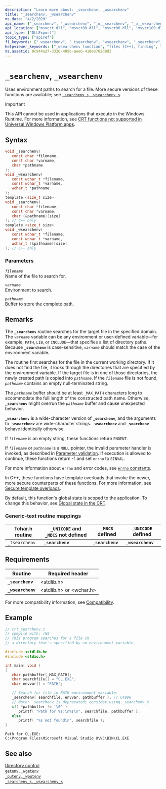 ```yaml
---
description: "Learn more about: _searchenv, _wsearchenv"
title: "_searchenv, _wsearchenv"
ms.date: "4/2/2020"
api_name: ["_searchenv", "_wsearchenv", "_o__searchenv", "_o__wsearchenv"]
api_location: ["msvcrt.dll", "msvcr80.dll", "msvcr90.dll", "msvcr100.dll", "msvcr100_clr0400.dll", "msvcr110.dll", "msvcr110_clr0400.dll", "msvcr120.dll", "msvcr120_clr0400.dll", "ucrtbase.dll", "api-ms-win-crt-environment-l1-1-0.dll", "api-ms-win-crt-private-l1-1-0.dll"]
api_type: ["DLLExport"]
topic_type: ["apiref"]
f1_keywords: ["_wsearchenv", "_tsearchenv", "wsearchenv", "_searchenv", "searchenv"]
helpviewer_keywords: ["_wsearchenv function", "files [C++], finding", "_searchenv function", "tsearchenv function", "environment paths, searching for files", "_tsearchenv function", "wsearchenv function", "searchenv function", "environment paths"]
ms.assetid: 9c944a27-d326-409b-aee6-410e8762d9d3
---
```

# `_searchenv`, `_wsearchenv`

Uses environment paths to search for a file. More secure versions of these functions are available; see [`_searchenv_s`, `_wsearchenv_s`](searchenv-s-wsearchenv-s.md).

> [!IMPORTANT]
> This API cannot be used in applications that execute in the Windows Runtime. For more information, see [CRT functions not supported in Universal Windows Platform apps](../../cppcx/crt-functions-not-supported-in-universal-windows-platform-apps.md).

## Syntax

```C
void _searchenv(
   const char *filename,
   const char *varname,
   char *pathname
);
void _wsearchenv(
   const wchar_t *filename,
   const wchar_t *varname,
   wchar_t *pathname
);
template <size_t size>
void _searchenv(
   const char *filename,
   const char *varname,
   char (&pathname)[size]
); // C++ only
template <size_t size>
void _wsearchenv(
   const wchar_t *filename,
   const wchar_t *varname,
   wchar_t (&pathname)[size]
); // C++ only
```

### Parameters

*`filename`*\
Name of the file to search for.

*`varname`*\
Environment to search.

*`pathname`*\
Buffer to store the complete path.

## Remarks

The **`_searchenv`** routine searches for the target file in the specified domain. The *`varname`* variable can be any environment or user-defined variable—for example, `PATH`, `LIB`, or `INCLUDE`—that specifies a list of directory paths. Because **`_searchenv`** is case-sensitive, *`varname`* should match the case of the environment variable.

The routine first searches for the file in the current working directory. If it does not find the file, it looks through the directories that are specified by the environment variable. If the target file is in one of those directories, the newly created path is copied into *`pathname`*. If the *`filename`* file is not found, *`pathname`* contains an empty null-terminated string.

The *`pathname`* buffer should be at least `_MAX_PATH` characters long to accommodate the full length of the constructed path name. Otherwise, **`_searchenv`** might overrun the *`pathname`* buffer and cause unexpected behavior.

**`_wsearchenv`** is a wide-character version of **`_searchenv`**, and the arguments to **`_wsearchenv`** are wide-character strings. **`_wsearchenv`** and **`_searchenv`** behave identically otherwise.

If *`filename`* is an empty string, these functions return `ENOENT`.

If *`filename`* or *`pathname`* is a `NULL` pointer, the invalid parameter handler is invoked, as described in [Parameter validation](../parameter-validation.md). If execution is allowed to continue, these functions return -1 and set `errno` to `EINVAL`.

For more information about `errno` and error codes, see [`errno` constants](../errno-constants.md).

In C++, these functions have template overloads that invoke the newer, more secure counterparts of these functions. For more information, see [Secure template overloads](../secure-template-overloads.md).

By default, this function's global state is scoped to the application. To change this behavior, see [Global state in the CRT](../global-state.md).

### Generic-text routine mappings

|Tchar.h routine|`_UNICODE` and `_MBCS` not defined|`_MBCS` defined|`_UNICODE` defined|
|---------------------|--------------------------------------|--------------------|-----------------------|
|`_tsearchenv`|**`_searchenv`**|**`_searchenv`**|**`_wsearchenv`**|

## Requirements

|Routine|Required header|
|-------------|---------------------|
|**`_searchenv`**|\<stdlib.h>|
|**`_wsearchenv`**|\<stdlib.h> or \<wchar.h>|

For more compatibility information, see [Compatibility](../compatibility.md).

## Example

```C
// crt_searchenv.c
// compile with: /W3
// This program searches for a file in
// a directory that's specified by an environment variable.

#include <stdlib.h>
#include <stdio.h>

int main( void )
{
   char pathbuffer[_MAX_PATH];
   char searchfile[] = "CL.EXE";
   char envvar[] = "PATH";

   // Search for file in PATH environment variable:
   _searchenv( searchfile, envvar, pathbuffer ); // C4996
   // Note: _searchenv is deprecated; consider using _searchenv_s
   if( *pathbuffer != '\0' )
      printf( "Path for %s:\n%s\n", searchfile, pathbuffer );
   else
      printf( "%s not found\n", searchfile );
}
```

```Output
Path for CL.EXE:
C:\Program Files\Microsoft Visual Studio 8\VC\BIN\CL.EXE
```

## See also

[Directory control](../directory-control.md)\
[`getenv`, `_wgetenv`](getenv-wgetenv.md)\
[`_putenv`, `_wputenv`](putenv-wputenv.md)\
[`_searchenv_s`, `_wsearchenv_s`](searchenv-s-wsearchenv-s.md)

